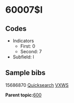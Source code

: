 # 60007$l

## Codes

-   Indicators
    -   First: 0
    -   Second: 7
-   Subfield: l

## Sample bibs

15686870 [Quicksearch](https://search.library.yale.edu/catalog/15686870) [VXWS](http://prodorbis.library.yale.edu:7014/vxws/GetHoldingsService?bibId=15686870)

**Parent topic:**[600](../../tags/600/600.md)

